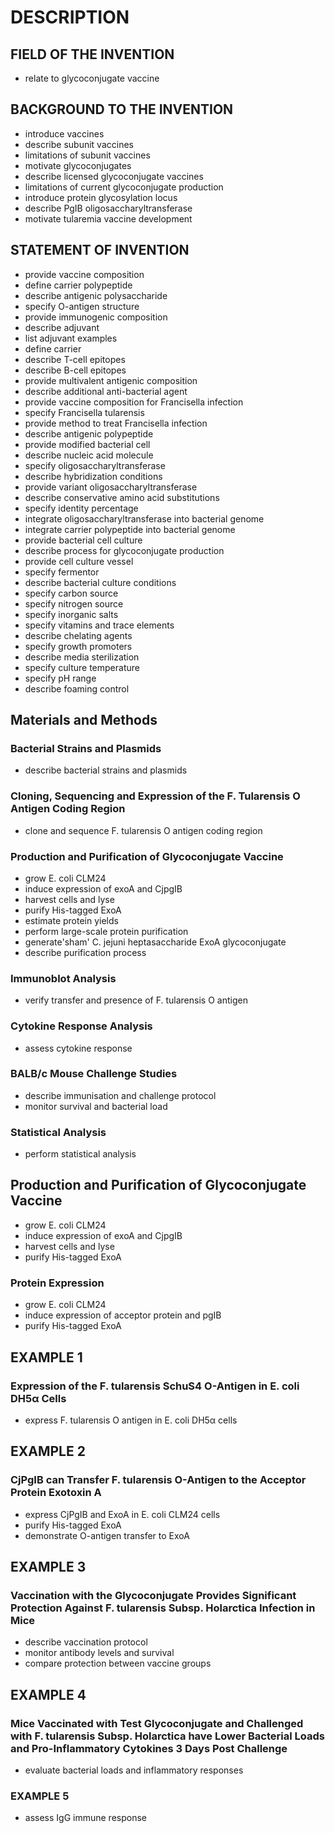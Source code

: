 # DESCRIPTION

## FIELD OF THE INVENTION

- relate to glycoconjugate vaccine

## BACKGROUND TO THE INVENTION

- introduce vaccines
- describe subunit vaccines
- limitations of subunit vaccines
- motivate glycoconjugates
- describe licensed glycoconjugate vaccines
- limitations of current glycoconjugate production
- introduce protein glycosylation locus
- describe PgIB oligosaccharyltransferase
- motivate tularemia vaccine development

## STATEMENT OF INVENTION

- provide vaccine composition
- define carrier polypeptide
- describe antigenic polysaccharide
- specify O-antigen structure
- provide immunogenic composition
- describe adjuvant
- list adjuvant examples
- define carrier
- describe T-cell epitopes
- describe B-cell epitopes
- provide multivalent antigenic composition
- describe additional anti-bacterial agent
- provide vaccine composition for Francisella infection
- specify Francisella tularensis
- provide method to treat Francisella infection
- describe antigenic polypeptide
- provide modified bacterial cell
- describe nucleic acid molecule
- specify oligosaccharyltransferase
- describe hybridization conditions
- provide variant oligosaccharyltransferase
- describe conservative amino acid substitutions
- specify identity percentage
- integrate oligosaccharyltransferase into bacterial genome
- integrate carrier polypeptide into bacterial genome
- provide bacterial cell culture
- describe process for glycoconjugate production
- provide cell culture vessel
- specify fermentor
- describe bacterial culture conditions
- specify carbon source
- specify nitrogen source
- specify inorganic salts
- specify vitamins and trace elements
- describe chelating agents
- specify growth promoters
- describe media sterilization
- specify culture temperature
- specify pH range
- describe foaming control

## Materials and Methods

### Bacterial Strains and Plasmids

- describe bacterial strains and plasmids

### Cloning, Sequencing and Expression of the F. Tularensis O Antigen Coding Region

- clone and sequence F. tularensis O antigen coding region

### Production and Purification of Glycoconjugate Vaccine

- grow E. coli CLM24
- induce expression of exoA and CjpgIB
- harvest cells and lyse
- purify His-tagged ExoA
- estimate protein yields
- perform large-scale protein purification
- generate'sham' C. jejuni heptasaccharide ExoA glycoconjugate
- describe purification process

### Immunoblot Analysis

- verify transfer and presence of F. tularensis O antigen

### Cytokine Response Analysis

- assess cytokine response

### BALB/c Mouse Challenge Studies

- describe immunisation and challenge protocol
- monitor survival and bacterial load

### Statistical Analysis

- perform statistical analysis

## Production and Purification of Glycoconjugate Vaccine

- grow E. coli CLM24
- induce expression of exoA and CjpgIB
- harvest cells and lyse
- purify His-tagged ExoA

### Protein Expression

- grow E. coli CLM24
- induce expression of acceptor protein and pgIB
- purify His-tagged ExoA

## EXAMPLE 1

### Expression of the F. tularensis SchuS4 O-Antigen in E. coli DH5α Cells

- express F. tularensis O antigen in E. coli DH5α cells

## EXAMPLE 2

### CjPgIB can Transfer F. tularensis O-Antigen to the Acceptor Protein Exotoxin A

- express CjPgIB and ExoA in E. coli CLM24 cells
- purify His-tagged ExoA
- demonstrate O-antigen transfer to ExoA

## EXAMPLE 3

### Vaccination with the Glycoconjugate Provides Significant Protection Against F. tularensis Subsp. Holarctica Infection in Mice

- describe vaccination protocol
- monitor antibody levels and survival
- compare protection between vaccine groups

## EXAMPLE 4

### Mice Vaccinated with Test Glycoconjugate and Challenged with F. tularensis Subsp. Holarctica have Lower Bacterial Loads and Pro-Inflammatory Cytokines 3 Days Post Challenge

- evaluate bacterial loads and inflammatory responses

### EXAMPLE 5

- assess IgG immune response


